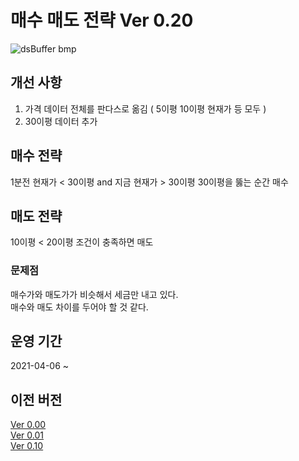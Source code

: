 # 매수 매도 전략 Ver 0.20
![dsBuffer bmp](https://user-images.githubusercontent.com/55151796/113850320-4c5e2a80-97d5-11eb-98f4-9f499b2920d0.png)
## 개선 사항  
1. 가격 데이터 전체를 판다스로 옮김 ( 5이평 10이평 현재가 등 모두 )
2. 30이평 데이터 추가

## 매수 전략
1분전 현재가 < 30이평 and 지금 현재가 > 30이평
30이평을 뚫는 순간 매수

## 매도 전략
10이평 < 20이평 조건이 충족하면 매도

### 문제점
매수가와 매도가가 비슷해서 세금만 내고 있다.  
매수와 매도 차이를 두어야 할 것 같다.

## 운영 기간
2021-04-06 ~ 
## 이전 버전
[Ver 0.00](https://github.com/E-know/AutoKStock/blob/main/strategy/Ver%200.00.md)  
[Ver 0.01](https://github.com/E-know/AutoKStock/blob/main/strategy/Ver%200.01.md)  
[Ver 0.10](https://github.com/E-know/AutoKStock/blob/main/strategy/Ver%200.10.md)  
